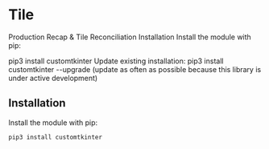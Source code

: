 # Tile
Production Recap &amp; Tile Reconciliation
Installation
Install the module with pip:

pip3 install customtkinter
Update existing installation: pip3 install customtkinter --upgrade
(update as often as possible because this library is under active development)

## Installation
Install the module with pip:
```
pip3 install customtkinter
```
